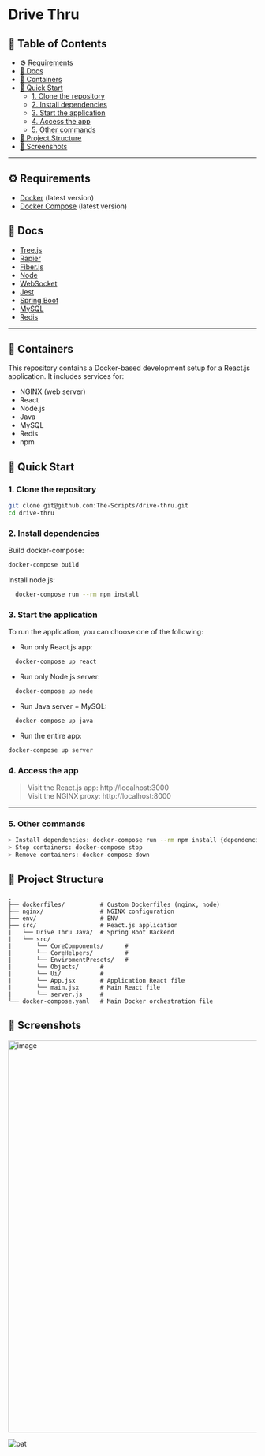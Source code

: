 # Drive Thru

## 📑 Table of Contents
- [⚙️ Requirements](#️-requirements)
- [📖 Docs](#-docs)
- [🐳 Containers](#-containers)
- [🚀 Quick Start](#-quick-start)
  - [1. Clone the repository](#1-clone-the-repository)
  - [2. Install dependencies](#2-install-dependencies)
  - [3. Start the application](#3-start-the-application)
  - [4. Access the app](#4-access-the-app)
  - [5. Other commands](#5-other-commands)
- [📁 Project Structure](#-project-structure)
- [📸 Screenshots](#-screenshots)

---

## ⚙️ Requirements
- [Docker](https://www.docker.com/get-started) (latest version)
- [Docker Compose](https://docs.docker.com/compose/install/) (latest version)

## 📖 Docs
- [Tree.js](https://threejs.org/)
- [Rapier](https://rapier.rs/docs/)
- [Fiber.js](https://r3f.docs.pmnd.rs/getting-started/introduction)
- [Node](https://nodejs.org/docs/latest/api/)
- [WebSocket](https://developer.mozilla.org/en-US/docs/Web/API/WebSocket)
- [Jest](https://jestjs.io/docs/getting-started)
- [Spring Boot](https://spring.io/projects/spring-boot)
- [MySQL](https://dev.mysql.com/doc/)
- [Redis](https://redis.io/docs/latest/)
---

## 🐳 Containers
This repository contains a Docker-based development setup for a React.js application. It includes services for:
- NGINX (web server)
- React
- Node.js
- Java
- MySQL
- Redis
- npm 

## 🚀 Quick Start
### 1. Clone the repository
```bash
git clone git@github.com:The-Scripts/drive-thru.git
cd drive-thru
```

### 2. Install dependencies
Build docker-compose: 
```bash 
docker-compose build
```
Install node.js: 
```bash 
  docker-compose run --rm npm install
```

### 3. Start the application
To run the application, you can choose one of the following:
- Run only React.js app:
```bash
  docker-compose up react
```
- Run only Node.js server:
```bash
  docker-compose up node
```
- Run Java server + MySQL:
```bash
  docker-compose up java
```
- Run the entire app:
```bash
docker-compose up server
````
### 4. Access the app
> Visit the React.js app: http://localhost:3000 <br/>
> Visit the NGINX proxy: http://localhost:8000
---

### 5. Other commands
```bash
> Install dependencies: docker-compose run --rm npm install {dependencies}
> Stop containers: docker-compose stop
> Remove containers: docker-compose down
```

## 📁 Project Structure
```
.
├── dockerfiles/          # Custom Dockerfiles (nginx, node)
├── nginx/                # NGINX configuration
├── env/                  # ENV 
├── src/                  # React.js application
|   └── Drive Thru Java/  # Spring Boot Backend 
|   └── src/  
|       └── CoreComponents/      #
|       └── CoreHelpers/         #
|       └── EnviromentPresets/   #
|       └── Objects/      #
|       └── Ui/           #
|       └── App.jsx       # Application React file
|       └── main.jsx      # Main React file
|       └── server.js     #
└── docker-compose.yaml   # Main Docker orchestration file
```
## 📸 Screenshots
<img width="1115" height="795" alt="image" src="https://github.com/user-attachments/assets/c14ebe0c-0443-417e-822c-3f79b7152f22" />

![pat](https://czechmovie.com/cdn/shop/articles/pat_a_mat_a.jpg?v=1684742662)
